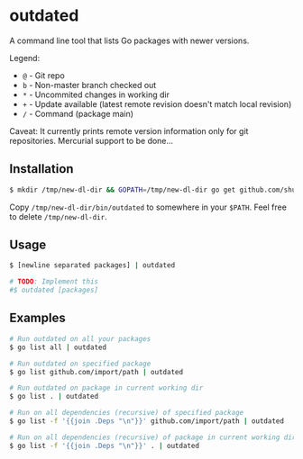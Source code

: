 outdated
========

A command line tool that lists Go packages with newer versions.

Legend:
- `@` - Git repo
- `b` - Non-master branch checked out
- `*` - Uncommited changes in working dir
- `+` - Update available (latest remote revision doesn't match local revision)
- `/` - Command (package main)

Caveat: It currently prints remote version information only for git repositories. Mercurial support to be done...

Installation
------------

```bash
$ mkdir /tmp/new-dl-dir && GOPATH=/tmp/new-dl-dir go get github.com/shurcooL/outdated
```

Copy `/tmp/new-dl-dir/bin/outdated` to somewhere in your `$PATH`. Feel free to delete `/tmp/new-dl-dir`.

Usage
-----

```bash
$ [newline separated packages] | outdated

# TODO: Implement this
#$ outdated [packages]
```

Examples
--------

```bash
# Run outdated on all your packages
$ go list all | outdated

# Run outdated on specified package
$ go list github.com/import/path | outdated

# Run outdated on package in current working dir
$ go list . | outdated

# Run on all dependencies (recursive) of specified package
$ go list -f '{{join .Deps "\n"}}' github.com/import/path | outdated

# Run on all dependencies (recursive) of package in current working dir
$ go list -f '{{join .Deps "\n"}}' . | outdated
```
